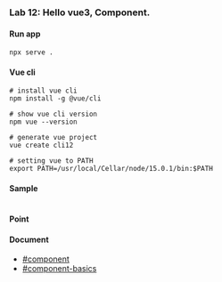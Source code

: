 ### **Lab 12:** Hello vue3, Component.

#### Run app
```shell
npx serve .
```

#### Vue cli
```shell
# install vue cli
npm install -g @vue/cli

# show vue cli version
npm vue --version

# generate vue project
vue create cli12

# setting vue to PATH
export PATH=/usr/local/Cellar/node/15.0.1/bin:$PATH
```

#### Sample
```html
```

#### Point

#### Document
- [#component](https://v3.vuejs.org/api/application-api.html#component)
- [#component-basics](https://v3.vuejs.org/guide/component-basics.html#base-example)
